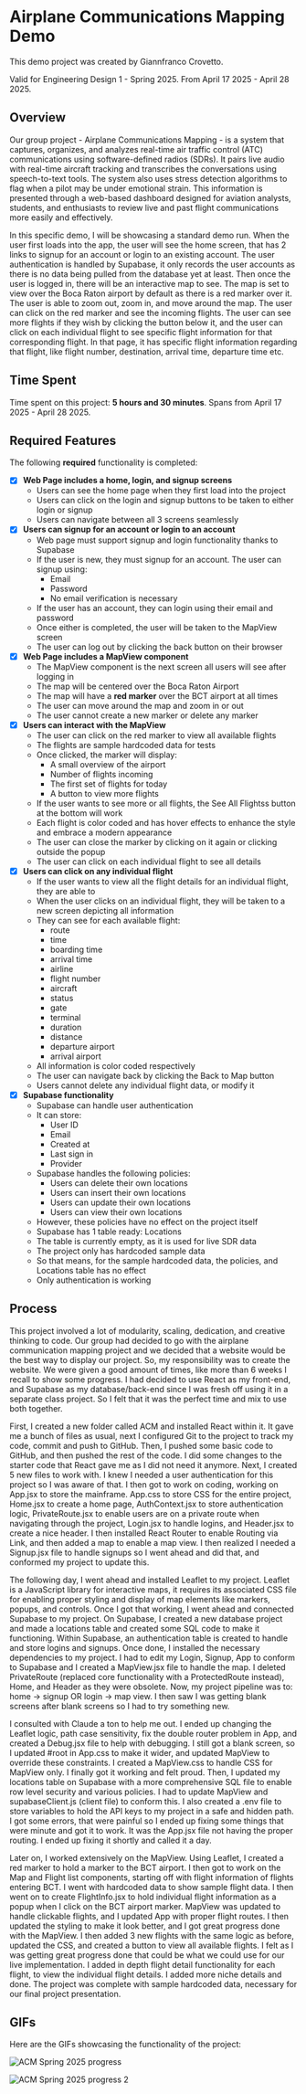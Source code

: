 # Airplane Communications Mapping Demo 

This demo project was created by Giannfranco Crovetto.

Valid for Engineering Design 1 - Spring 2025. From April 17 2025 - April 28 2025.

## Overview

Our group project - Airplane Communications Mapping - is a system that captures, organizes, and analyzes real-time air traffic control (ATC) communications using software-defined radios (SDRs). It pairs live audio with real-time aircraft tracking and transcribes the conversations using speech-to-text tools. The system also uses stress detection algorithms to flag when a pilot may be under emotional strain. This information is presented through a web-based dashboard designed for aviation analysts, students, and enthusiasts to review live and past flight communications more easily and effectively. 

In this specific demo, I will be showcasing a standard demo run. When the user first loads into the app, the user will see the home screen, that has 2 links to signup for an account or login to an existing account. The user authentication is handled by Supabase, it only records the user accounts as there is no data being pulled from the database yet at least. Then once the user is logged in, there will be an interactive map to see. The map is set to view over the Boca Raton airport by default as there is a red marker over it. The user is able to zoom out, zoom in, and move around the map. The user can click on the red marker and see the incoming flights. The user can see more flights if they wish by clicking the button below it, and the user can click on each individual flight to see specific flight information for that corresponding flight. In that page, it has specific flight information regarding that flight, like flight number, destination, arrival time, departure time etc. 

## Time Spent

Time spent on this project: **5 hours and 30 minutes**. Spans from April 17 2025 - April 28 2025.

## Required Features

The following **required** functionality is completed:


- [x] **Web Page includes a home, login, and signup screens**
  - Users can see the home page when they first load into the project
  - Users can click on the login and signup buttons to be taken to either login or signup
  - Users can navigate between all 3 screens seamlessly 
- [x] **Users can signup for an account or login to an account**
  - Web page must support signup and login functionality thanks to Supabase
  - If the user is new, they must signup for an account. The user can signup using:
    - Email
    - Password
    - No email verification is necessary 
  - If the user has an account, they can login using their email and password
  - Once either is completed, the user will be taken to the MapView screen
  - The user can log out by clicking the back button on their browser
- [x] **Web Page includes a MapView component**
  - The MapView component is the next screen all users will see after logging in
  - The map will be centered over the Boca Raton Airport
  - The map will have a **red marker** over the BCT airport at all times
  - The user can move around the map and zoom in or out
  - The user cannot create a new marker or delete any marker
- [x] **Users can interact with the MapView**
  - The user can click on the red marker to view all available flights
  - The flights are sample hardcoded data for tests
  - Once clicked, the marker will display:
    - A small overview of the airport
    - Number of flights incoming
    - The first set of flights for today
    - A button to view more flights
  - If the user wants to see more or all flights, the See All Flightss button at the bottom will work
  - Each flight is color coded and has hover effects to enhance the style and embrace a modern appearance
  - The user can close the marker by clicking on it again or clicking outside the popup
  - The user can click on each individual flight to see all details
- [x] **Users can click on any individual flight**
  - If the user wants to view all the flight details for an individual flight, they are able to
  - When the user clicks on an individual flight, they will be taken to a new screen depicting all information
  - They can see for each available flight:
    - route
    - time
    - boarding time
    - arrival time
    - airline
    - flight number
    - aircraft
    - status
    - gate
    - terminal
    - duration
    - distance
    - departure airport
    - arrival airport
  - All information is color coded respectively
  - The user can navigate back by clicking the Back to Map button
  - Users cannot delete any individual flight data, or modify it
- [x] **Supabase functionality**
  - Supabase can handle user authentication
  - It can store:
    - User ID
    - Email
    - Created at
    - Last sign in
    - Provider
  - Supabase handles the following policies:
    - Users can delete their own locations
    - Users can insert their own locations
    - Users can update their own locations
    - Users can view their own locations
  - However, these policies have no effect on the project itself
  - Supabase has 1 table ready: Locations
  - The table is currently empty, as it is used for live SDR data
  - The project only has hardcoded sample data
  - So that means, for the sample hardcoded data, the policies, and Locations table has no effect
  - Only authentication is working

## Process

This project involved a lot of modularity, scaling, dedication, and creative thinking to code. Our group had decided to go with the airplane communication mapping project and we decided that a website would be the best way to display our project. So, my responsibility was to create the website. We were given a good amount of times, like more than 6 weeks I recall to show some progress. I had decided to use React as my front-end, and Supabase as my database/back-end since I was fresh off using it in a separate class project. So I felt that it was the perfect time and mix to use both together. 

First, I created a new folder called ACM and installed React within it. It gave me a bunch of files as usual, next I configured Git to the project to track my code, commit and push to GitHub. Then, I pushed some basic code to GitHub, and then pushed the rest of the code. I did some changes to the starter code that React gave me as I did not need it anymore. Next, I created 5 new files to work with. I knew I needed a user authentication for this project so I was aware of that. I then got to work on coding, working on App.jsx to store the mainframe. App.css to store CSS for the entire project, Home.jsx to create a home page, AuthContext.jsx to store authentication logic, PrivateRoute.jsx to enable users are on a private route when navigating through the project, Login.jsx to handle logins, and Header.jsx to create a nice header. I then installed React Router to enable Routing via Link, and then added a map to enable a map view. I then realized I needed a Signup.jsx file to handle signups so I went ahead and did that, and conformed my project to update this. 

The following day, I went ahead and installed Leaflet to my project. Leaflet is a JavaScript library for interactive maps, it requires its associated CSS file for enabling proper styling and display of map elements like markers, popups, and controls. Once I got that working, I went ahead and connected Supabase to my project. On Supabase, I created a new database project and made a locations table and created some SQL code to make it functioning. Within Supabase, an authentication table is created to handle and store logins and signups. Once done, I installed the necessary dependencies to my project. I had to edit my Login, Signup, App to conform to Supabase and I created a MapView.jsx file to handle the map. I deleted PrivateRoute (replaced core functionality with a ProtectedRoute instead), Home, and Header as they were obsolete. Now, my project pipeline was to: home -> signup OR login -> map view. I then saw I was getting blank screens after blank screens so I had to try something new.

I consulted with Claude a ton to help me out. I ended up changing the Leaflet logic, path case sensitivity, fix the double router problem in App, and created a Debug.jsx file to help with debugging. I still got a blank screen, so I updated #root in App.css to make it wider, and updated MapView to override these constraints. I created a MapView.css to handle CSS for MapView only. I finally got it working and felt proud. Then, I updated my locations table on Supabase with a more comprehensive SQL file to enable row level security and various policies. I had to update MapView and supabaseClient.js (client file) to conform this. I also created a .env file to store variables to hold the API keys to my project in a safe and hidden path. I got some errors, that were painful so I ended up fixing some things that were minute and got it to work. It was the App.jsx file not having the proper routing. I ended up fixing it shortly and called it a day.

Later on, I worked extensively on the MapView. Using Leaflet, I created a red marker to hold a marker to the BCT airport. I then got to work on the Map and Flight list components, starting off with flight information of flights entering BCT. I went with hardcoded data to show sample flight data. I then went on to create FlightInfo.jsx to hold individual flight information as a popup when I click on the BCT airport marker. MapView was updated to handle clickable flights, and I updated App with proper flight routes. I then updated the styling to make it look better, and I got great progress done with the MapView. I then added 3 new flights with the same logic as before, updated the CSS, and created a button to view all available flights. I felt as I was getting great progress done that could be what we could use for our live implementation. I added in depth flight detail functionality for each flight, to view the individual flight details. I added more niche details and done. The project was complete with sample hardcoded data, necessary for our final project presentation.

## GIFs

Here are the GIFs showcasing the functionality of the project:

![ACM Spring 2025 progress](https://github.com/user-attachments/assets/b3c0e172-ac40-4e46-b83b-cd5d303e6e1d)

![ACM Spring 2025 progress 2](https://github.com/user-attachments/assets/09124e10-bf25-44ff-8be6-77846bfdbdcc)


